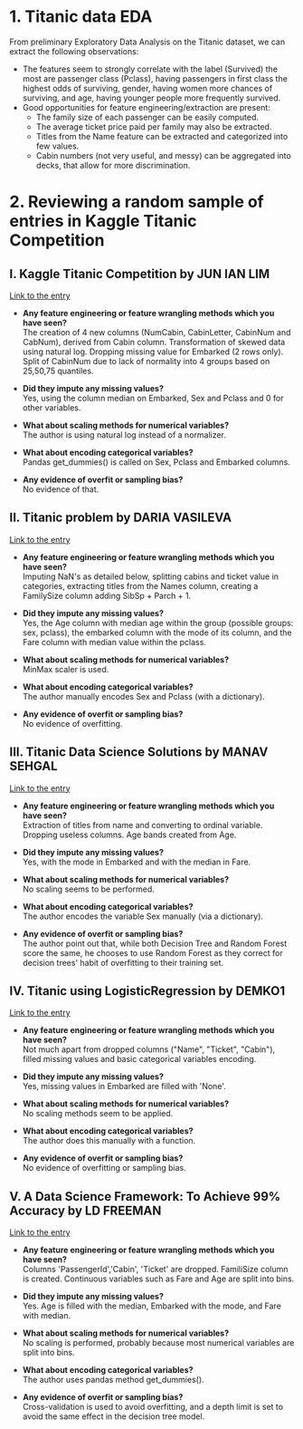# 1. Titanic data EDA
From preliminary Exploratory Data Analysis on the Titanic dataset, we can extract the following observations:
- The features seem to strongly correlate with the label (Survived) the most are passenger class (Pclass), having passengers in first class the highest odds of surviving, gender, having women more chances of surviving, and age, having younger people more frequently survived.
- Good opportunities for feature engineering/extraction are present:
  - The family size of each passenger can be easily computed.
  - The average ticket price paid per family may also be extracted.
  - Titles from the Name feature can be extracted and categorized into few values.
  - Cabin numbers (not very useful, and messy) can be aggregated into decks, that allow for more discrimination.

# 2. Reviewing a random sample of entries in Kaggle Titanic Competition

## I. Kaggle Titanic Competition by JUN IAN LIM
[Link to the entry](https://www.kaggle.com/junianlim/kaggle-titanic-competition)

- **Any feature engineering or feature wrangling methods which you have seen?**  
The creation of 4 new columns (NumCabin, CabinLetter, CabinNum and CabNum), derived from Cabin column.
Transformation of skewed data using natural log.
Dropping missing value for Embarked (2 rows only).
Split of CabinNum due to lack of normality into 4 groups based on 25,50,75 quantiles.

- **Did they impute any missing values?**  
Yes, using the column median on Embarked, Sex and Pclass and 0 for other variables.

- **What about scaling methods for numerical variables?**  
The author is using natural log instead of a normalizer.

- **What about encoding categorical variables?**  
Pandas get_dummies() is called on Sex, Pclass and Embarked columns.

- **Any evidence of overfit or sampling bias?**  
No evidence of that.


## II. Titanic problem by DARIA VASILEVA
[Link to the entry](https://www.kaggle.com/dariasvasileva/titanic-problem)

- **Any feature engineering or feature wrangling methods which you have seen?**  
Imputing NaN's as detailed below, splitting cabins and ticket value in categories, extracting titles from the Names column, creating a FamilySize column adding SibSp + Parch + 1.

- **Did they impute any missing values?**  
Yes, the Age column with median age within the group (possible groups: sex, pclass), the embarked column with the mode of its column, and the Fare column with median value within the pclass.

- **What about scaling methods for numerical variables?**  
MinMax scaler is used.

- **What about encoding categorical variables?**  
The author manually encodes Sex and Pclass (with a dictionary).

- **Any evidence of overfit or sampling bias?**  
No evidence of overfitting.


## III. Titanic Data Science Solutions by MANAV SEHGAL
[Link to the entry](https://www.kaggle.com/startupsci/titanic-data-science-solutions)

- **Any feature engineering or feature wrangling methods which you have seen?**  
Extraction of titles from name and converting to ordinal variable. Dropping useless columns. Age bands created from Age. 

- **Did they impute any missing values?**  
Yes, with the mode in Embarked and with the median in Fare.

- **What about scaling methods for numerical variables?**  
No scaling seems to be performed.

- **What about encoding categorical variables?**  
The author encodes the variable Sex manually (via a dictionary).

- **Any evidence of overfit or sampling bias?**  
The author point out that, while both Decision Tree and Random Forest score the same, he chooses to use Random Forest as they correct for decision trees' habit of overfitting to their training set.


## IV. Titanic using LogisticRegression by DEMKO1
[Link to the entry](https://www.kaggle.com/demko1/titanic-using-logisticregression/notebook)

- **Any feature engineering or feature wrangling methods which you have seen?**  
Not much apart from dropped columns ("Name", "Ticket", "Cabin"), filled missing values and basic categorical variables encoding.

- **Did they impute any missing values?**  
Yes, missing values in Embarked are filled with 'None'.

- **What about scaling methods for numerical variables?**  
No scaling methods seem to be applied.

- **What about encoding categorical variables?**  
The author does this manually with a function.

- **Any evidence of overfit or sampling bias?**  
No evidence of overfitting or sampling bias.

## V. A Data Science Framework: To Achieve 99% Accuracy by LD FREEMAN
[Link to the entry](https://www.kaggle.com/ldfreeman3/a-data-science-framework-to-achieve-99-accuracy)

- **Any feature engineering or feature wrangling methods which you have seen?**  
Columns 'PassengerId','Cabin', 'Ticket' are dropped. FamiliSize column is created. Continuous variables such as Fare and Age are split into bins.

- **Did they impute any missing values?**  
Yes. Age is filled with the median, Embarked with the mode, and Fare with median.

- **What about scaling methods for numerical variables?**  
No scaling is performed, probably because most numerical variables are split into bins.

- **What about encoding categorical variables?**  
The author uses pandas method get_dummies().

- **Any evidence of overfit or sampling bias?**  
Cross-validation is used to avoid overfitting, and a depth limit is set to avoid the same effect in the decision tree model.
